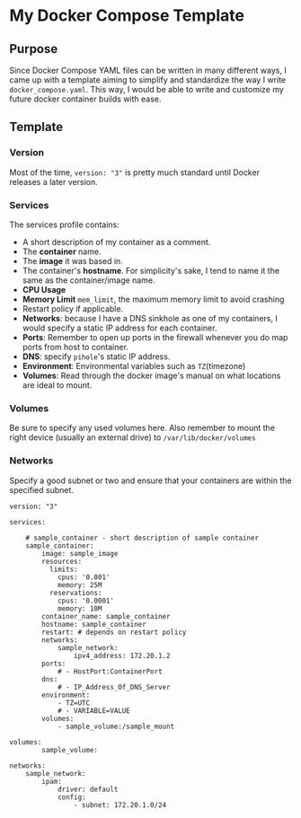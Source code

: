 # My Docker Compose Template
## Purpose
Since Docker Compose YAML files can be written in many different ways, I came up with a template aiming to simplify and standardize the way I write `docker_compose.yaml`. This way, I would be able to write and customize my future docker container builds with ease.
## Template
### Version
Most of the time, `version: "3"` is pretty much standard until Docker releases a later version.
### Services
The services profile contains:
* A short description of my container as a comment.
* The **container** name.
* The **image** it was based in.
* The container's **hostname**. For simplicity's sake, I tend to name it the same as the container/image name.
* **CPU Usage**
* **Memory Limit** `mem_limit`, the maximum memory limit to avoid crashing
* Restart policy if applicable.
* **Networks**: because I have a DNS sinkhole as one of my containers, I would specify a static IP address for each container.
* **Ports**: Remember to open up ports in the firewall whenever you do map ports from host to container.
* **DNS**: specify `pihole`'s static IP address.
* **Environment**:  Environmental variables such as `TZ`(timezone)
* **Volumes**: Read through the docker image's manual on what locations are ideal to mount.
### Volumes
Be sure to specify any used volumes here. Also remember to mount the right device (usually an external drive) to `/var/lib/docker/volumes`
### Networks
Specify a good subnet or two and ensure that your containers are within the specified subnet.

```
version: "3"

services:
	
	# sample_container - short description of sample container
	sample_container:
		image: sample_image
        resources:
          limits:
            cpus: '0.001'
            memory: 25M
          reservations:
            cpus: '0.0001'
            memory: 10M
		container_name: sample_container
		hostname: sample_container
		restart: # depends on restart policy
		networks:
			sample_network:
				ipv4_address: 172.20.1.2
		ports:
			# - HostPort:ContainerPort
		dns:
			# - IP_Address_Of_DNS_Server
		environment:
			- TZ=UTC
			# - VARIABLE=VALUE
		volumes:
			- sample_volume:/sample_mount
	
volumes:
		sample_volume:

networks:
	sample_network:
		ipam:
			driver: default
			config:
				- subnet: 172.20.1.0/24
```
